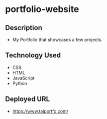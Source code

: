 # portfolio-website


## Description
* My Portfolio that showcases a few projects. 

## Technology Used
* CSS
* HTML
* JavaScript
* Python


## Deployed URL
* https://www.taiportfo.com/